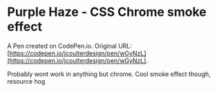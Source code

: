 # Purple Haze - CSS Chrome smoke effect

A Pen created on CodePen.io. Original URL: [https://codepen.io/jcoulterdesign/pen/wGyNzL](https://codepen.io/jcoulterdesign/pen/wGyNzL).

Probably wont work in anything but chrome. Cool smoke effect though, resource hog
